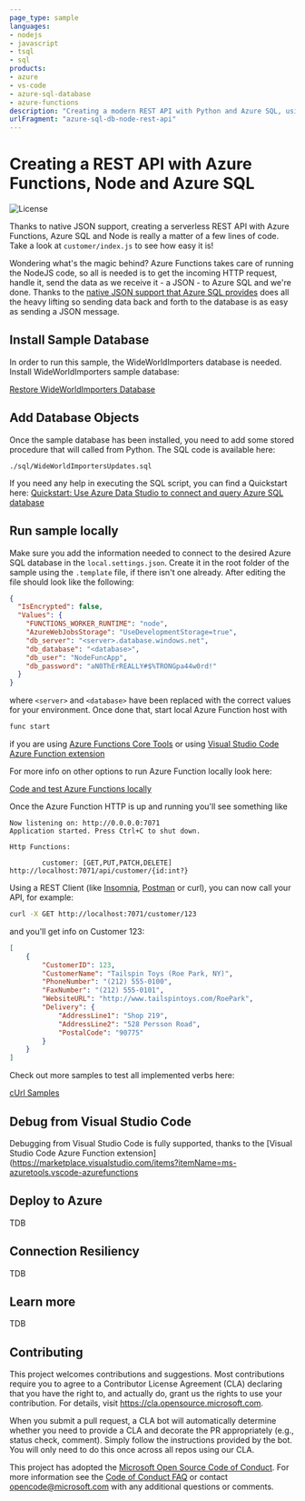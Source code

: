 ```yaml
---
page_type: sample
languages:
- nodejs
- javascript
- tsql
- sql
products:
- azure
- vs-code
- azure-sql-database
- azure-functions
description: "Creating a modern REST API with Python and Azure SQL, using Flask and Visual Studio Code"
urlFragment: "azure-sql-db-node-rest-api"
---
```


# Creating a REST API with Azure Functions, Node and Azure SQL

![License](https://img.shields.io/badge/license-MIT-green.svg)

<!-- 
Guidelines on README format: https://review.docs.microsoft.com/help/onboard/admin/samples/concepts/readme-template?branch=master

Guidance on onboarding samples to docs.microsoft.com/samples: https://review.docs.microsoft.com/help/onboard/admin/samples/process/onboarding?branch=master

Taxonomies for products and languages: https://review.docs.microsoft.com/new-hope/information-architecture/metadata/taxonomies?branch=master
-->

Thanks to native JSON support, creating a serverless REST API with Azure Functions, Azure SQL and Node is really a matter of a few lines of code. Take a look at `customer/index.js` to see how easy it is!

Wondering what's the magic behind? Azure Functions takes care of running the NodeJS code, so all is needed is to get the incoming HTTP request, handle it, send the data as we receive it - a JSON - to Azure SQL and we're done. Thanks to the [native JSON support that Azure SQL provides](https://docs.microsoft.com/en-us/azure/sql-database/sql-database-json-features) does all the heavy lifting so sending data back and forth to the database is as easy as sending a JSON message.

## Install Sample Database

In order to run this sample, the WideWorldImporters database is needed. Install WideWorldImporters sample database:

[Restore WideWorldImporters Database](https://github.com/yorek/azure-sql-db-samples#restore-wideworldimporters-database)

## Add Database Objects

Once the sample database has been installed, you need to add some stored procedure that will called from Python. The SQL code is available here:

`./sql/WideWorldImportersUpdates.sql`

If you need any help in executing the SQL script, you can find a Quickstart here: [Quickstart: Use Azure Data Studio to connect and query Azure SQL database](https://docs.microsoft.com/en-us/sql/azure-data-studio/quickstart-sql-database)

## Run sample locally

Make sure you add the information needed to connect to the desired Azure SQL database in the `local.settings.json`. Create it in the root folder of the sample using the `.template` file, if there isn't one already. After editing the file should look like the following:

```json
{
  "IsEncrypted": false,
  "Values": {
    "FUNCTIONS_WORKER_RUNTIME": "node",
    "AzureWebJobsStorage": "UseDevelopmentStorage=true",
    "db_server": "<server>.database.windows.net",
    "db_database": "<database>",
    "db_user": "NodeFuncApp",
    "db_password": "aN0ThErREALLY#$%TRONGpa44w0rd!"
  }
}
```

where `<server>` and `<database>` have been replaced with the correct values for your environment. Once done that, start local Azure Function host with

```bash
func start
```

if you are using [Azure Functions Core Tools](https://www.npmjs.com/package/azure-functions-core-tools) or using [Visual Studio Code Azure Function extension](https://marketplace.visualstudio.com/items?itemName=ms-azuretools.vscode-azurefunctions)

For more info on other options to run Azure Function locally look here:

[Code and test Azure Functions locally](https://docs.microsoft.com/en-us/azure/azure-functions/functions-develop-local)

Once the Azure Function HTTP  is up and running you'll see something like

```text
Now listening on: http://0.0.0.0:7071
Application started. Press Ctrl+C to shut down.

Http Functions:

        customer: [GET,PUT,PATCH,DELETE] http://localhost:7071/api/customer/{id:int?}
```

Using a REST Client (like [Insomnia](https://insomnia.rest/), [Postman](https://www.getpostman.com/) or curl), you can now call your API, for example:

```bash
curl -X GET http://localhost:7071/customer/123
```

and you'll get info on Customer 123:

```json
[
    {
        "CustomerID": 123,
        "CustomerName": "Tailspin Toys (Roe Park, NY)",
        "PhoneNumber": "(212) 555-0100",
        "FaxNumber": "(212) 555-0101",
        "WebsiteURL": "http://www.tailspintoys.com/RoePark",
        "Delivery": {
            "AddressLine1": "Shop 219",
            "AddressLine2": "528 Persson Road",
            "PostalCode": "90775"
        }
    }
]
```

Check out more samples to test all implemented verbs here:

[cUrl Samples](./sample-usage.md)

## Debug from Visual Studio Code

Debugging from Visual Studio Code is fully supported, thanks to the [Visual Studio Code Azure Function extension](https://marketplace.visualstudio.com/items?itemName=ms-azuretools.vscode-azurefunctions

## Deploy to Azure

TDB

## Connection Resiliency

TDB

## Learn more

TDB

## Contributing

This project welcomes contributions and suggestions.  Most contributions require you to agree to a
Contributor License Agreement (CLA) declaring that you have the right to, and actually do, grant us
the rights to use your contribution. For details, visit https://cla.opensource.microsoft.com.

When you submit a pull request, a CLA bot will automatically determine whether you need to provide
a CLA and decorate the PR appropriately (e.g., status check, comment). Simply follow the instructions
provided by the bot. You will only need to do this once across all repos using our CLA.

This project has adopted the [Microsoft Open Source Code of Conduct](https://opensource.microsoft.com/codeofconduct/).
For more information see the [Code of Conduct FAQ](https://opensource.microsoft.com/codeofconduct/faq/) or
contact [opencode@microsoft.com](mailto:opencode@microsoft.com) with any additional questions or comments.
